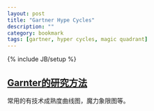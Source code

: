 ```yaml
---
layout: post
title: "Gartner Hype Cycles"
description: ""
category: bookmark
tags: [gartner, hyper cycles, magic quadrant]
---
```

{% include JB/setup %}

## [Garnter的研究方法](http://www.gartner.com/technology/research/methodologies/methodology.jsp)

<!--more-->

常用的有技术成熟度曲线图，魔力象限图等。